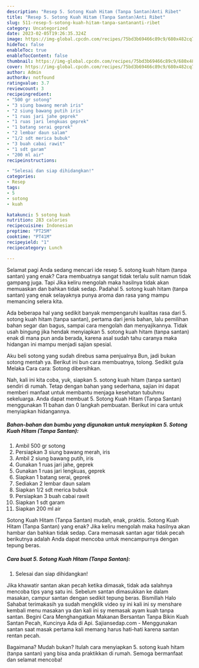 ```yaml
---
description: "Resep 5. Sotong Kuah Hitam (Tanpa Santan)Anti Ribet"
title: "Resep 5. Sotong Kuah Hitam (Tanpa Santan)Anti Ribet"
slug: 511-resep-5-sotong-kuah-hitam-tanpa-santananti-ribet
category: Uncategorized
date: 2023-02-05T19:26:35.324Z
image: https://img-global.cpcdn.com/recipes/75bd3b69466c89c9/680x482cq70/5-sotong-kuah-hitam-tanpa-santan-foto-resep-utama.jpg
hideToc: false
enableToc: true
enableTocContent: false
thumbnail: https://img-global.cpcdn.com/recipes/75bd3b69466c89c9/680x482cq70/5-sotong-kuah-hitam-tanpa-santan-foto-resep-utama.jpg
cover: https://img-global.cpcdn.com/recipes/75bd3b69466c89c9/680x482cq70/5-sotong-kuah-hitam-tanpa-santan-foto-resep-utama.jpg
author: Admin
authorAv: notfound
ratingvalue: 3.7
reviewcount: 3
recipeingredient:
- "500 gr sotong"
- "3 siung bawang merah iris"
- "2 siung bawang putih iris"
- "1 ruas jari jahe geprek"
- "1 ruas jari lengkuas geprek"
- "1 batang serai geprek"
- "2 lembar daun salam"
- "1/2 sdt merica bubuk"
- "3 buah cabai rawit"
- "1 sdt garam"
- "200 ml air"
recipeinstructions:

- "Selesai dan siap dihidangkan!"
categories:
- Resep
tags:
- 5
- sotong
- kuah

katakunci: 5 sotong kuah 
nutrition: 283 calories
recipecuisine: Indonesian
preptime: "PT25M"
cooktime: "PT41M"
recipeyield: "1"
recipecategory: Lunch

---
```



Selamat pagi Anda sedang mencari ide resep 5. sotong kuah hitam (tanpa santan) yang enak? Cara membuatnya sangat tidak terlalu sulit namun tidak gampang juga. Tapi Jika keliru mengolah maka hasilnya tidak akan memuaskan dan bahkan tidak sedap. Padahal 5. sotong kuah hitam (tanpa santan) yang enak selayaknya punya aroma dan rasa yang mampu memancing selera kita.


Ada beberapa hal yang sedikit banyak mempengaruhi kualitas rasa dari 5. sotong kuah hitam (tanpa santan), pertama dari jenis bahan, lalu pemilihan bahan segar dan bagus, sampai cara mengolah dan menyajikannya. Tidak usah bingung jika hendak menyiapkan 5. sotong kuah hitam (tanpa santan) enak di mana pun anda berada, karena asal sudah tahu caranya maka hidangan ini mampu menjadi sajian spesial.

Aku beli sotong yang sudah direbus sama penjualnya Bun, jadi bukan sotong mentah ya. Berikut ini bun cara membuatnya, tolong. Sedikit gula Melaka Cara cara: Sotong dibersihkan.


Nah, kali ini kita coba, yuk, siapkan 5. sotong kuah hitam (tanpa santan) sendiri di rumah. Tetap dengan bahan yang sederhana, sajian ini dapat memberi manfaat untuk membantu menjaga kesehatan tubuhmu sekeluarga. Anda dapat membuat 5. Sotong Kuah Hitam (Tanpa Santan) menggunakan 11 bahan dan 0 langkah pembuatan. Berikut ini cara untuk menyiapkan hidangannya.

<!--inarticleads1-->

##### Bahan-bahan dan bumbu yang digunakan untuk menyiapkan 5. Sotong Kuah Hitam (Tanpa Santan):

1. Ambil 500 gr sotong
1. Persiapkan 3 siung bawang merah, iris
1. Ambil 2 siung bawang putih, iris
1. Gunakan 1 ruas jari jahe, geprek
1. Gunakan 1 ruas jari lengkuas, geprek
1. Siapkan 1 batang serai, geprek
1. Sediakan 2 lembar daun salam
1. Siapkan 1/2 sdt merica bubuk
1. Persiapkan 3 buah cabai rawit
1. Siapkan 1 sdt garam
1. Siapkan 200 ml air


Sotong Kuah Hitam (Tanpa Santan) mudah, enak, praktis. Sotong Kuah Hitam (Tanpa Santan) yang enak? Jika keliru mengolah maka hasilnya akan hambar dan bahkan tidak sedap. Cara memasak santan agar tidak pecah berikutnya adalah Anda dapat mencoba untuk mencampurnya dengan tepung beras. 

<!--inarticleads2-->

##### Cara buat 5. Sotong Kuah Hitam (Tanpa Santan):


1. Selesai dan siap dihidangkan!

Jika khawatir santan akan pecah ketika dimasak, tidak ada salahnya mencoba tips yang satu ini. Sebelum santan dimasukkan ke dalam masakan, campur santan dengan sedikit tepung beras. Bismillah Halo Sahabat terimakasih ya sudah mengklik video sy ini kali ini sy menshare kembali menu masakan ya dan kali ini sy memasak ayam kuah tanpa santan. Begini Cara Menghangatkan Makanan Bersantan Tanpa Bikin Kuah Santan Pecah, Kuncinya Ada di Api. Sajiansedap.com - Menggunakan santan saat masak pertama kali memang harus hati-hati karena santan rentan pecah. 

Bagaimana? Mudah bukan? Itulah cara menyiapkan 5. sotong kuah hitam (tanpa santan) yang bisa anda praktikkan di rumah. Semoga bermanfaat dan selamat mencoba!
